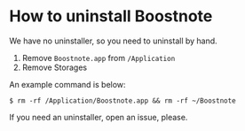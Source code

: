 # How to uninstall Boostnote
We have no uninstaller, so you need to uninstall by hand.

1. Remove `Boostnote.app` from `/Application`
2. Remove Storages

An example command is below:

```
$ rm -rf /Application/Boostnote.app && rm -rf ~/Boostnote
```

If you need an uninstaller, open an issue, please.
